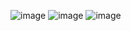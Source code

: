 ![image](https://user-images.githubusercontent.com/115491975/207431830-a8c2988d-c111-4646-9718-92637bc7b843.png)
![image](https://user-images.githubusercontent.com/115491975/207432840-f0658825-72d8-45d2-96b5-0e485805ed50.png)
![image](https://user-images.githubusercontent.com/115491975/207700787-e257d32b-ac2a-4499-9d82-5a2c99bc84f3.png)
